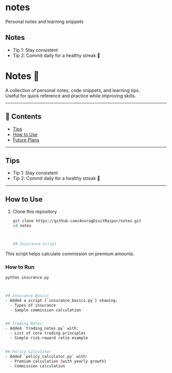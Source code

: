 # notes
Personal notes and learning snippets


## Notes
- Tip 1: Stay consistent
- Tip 2: Commit daily for a healthy streak 🚀

# Notes 📒

A collection of personal notes, code snippets, and learning tips.  
Useful for quick reference and practice while improving skills.  

---

## 📌 Contents
- [Tips](#tips)
- [How to Use](#how-to-use)
- [Future Plans](#future-plans)

---

## Tips
- Tip 1: Stay consistent  
- Tip 2: Commit daily for a healthy streak 🚀  

---

## How to Use
1. Clone this repository  
   ```bash
   git clone https://github.com/AnuragDixitRaipur/notes.git
   cd notes



   ## Insurance Script
This script helps calculate commission on premium amounts.

### How to Run
```bash
python insurance.py



## Insurance Basics
- Added a script (`insurance_basics.py`) showing:
  - Types of insurance
  - Sample commission calculation


## Trading Notes
- Added `trading_notes.py` with:
  - List of core trading principles
  - Simple risk-reward ratio example


## Policy Calculator
- Added `policy_calculator.py` with:
  - Premium calculation (with yearly growth)
  - Commission calculation
























